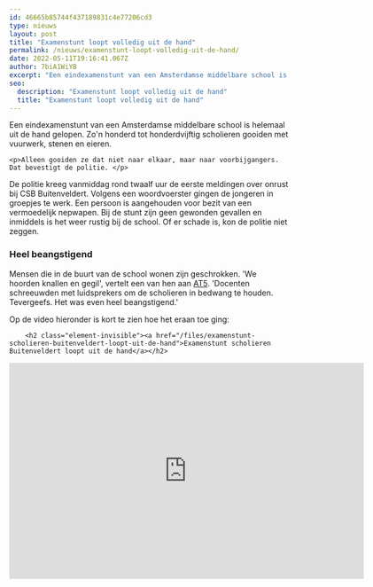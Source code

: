 ```yaml
---
id: 46665b85744f437189831c4e77206cd3
type: nieuws
layout: post
title: "Examenstunt loopt volledig uit de hand"
permalink: /nieuws/examenstunt-loopt-volledig-uit-de-hand/
date: 2022-05-11T19:16:41.067Z
author: 7biA1WiYB
excerpt: "Een eindexamenstunt van een Amsterdamse middelbare school is helemaal uit de hand gelopen. Zo'n honderd tot honderdvijftig scholieren gooiden met vuurwerk, stenen en eieren.   "
seo:
  description: "Examenstunt loopt volledig uit de hand"
  title: "Examenstunt loopt volledig uit de hand"
---
```

Een eindexamenstunt van een Amsterdamse middelbare school is helemaal uit de hand gelopen. Zo'n honderd tot honderdvijftig scholieren gooiden met vuurwerk, stenen en eieren.   

    <p>Alleen gooiden ze dat niet naar elkaar, maar naar voorbijgangers. Dat bevestigt de politie. </p>
<p>De politie kreeg vanmiddag rond twaalf uur de eerste meldingen over onrust bij CSB Buitenveldert. Volgens een woordvoerster gingen de jongeren in groepjes te werk. Een persoon is aangehouden voor bezit van een vermoedelijk nepwapen. Bij de stunt zijn geen gewonden gevallen en inmiddels is het weer rustig bij de school. Of er schade is, kon de politie niet zeggen.</p>
<h3>Heel beangstigend</h3>
<p>Mensen die in de buurt van de school wonen zijn geschrokken. 'We hoorden knallen en gegil', vertelt een van hen aan <a href="http://www.at5.nl/artikelen/181353/vuurwerk-gegooid-bij-uit-de-hand-gelopen-examenstunt-buitenveldert-politie-massaal-aanwezig" target="_blank">AT5</a>. 'Docenten schreeuwden met luidsprekers om de scholieren in bedwang te houden. Tevergeefs. Het was even heel beangstigend.' </p>
<p>Op de video hieronder is kort te zien hoe het eraan toe ging:</p>
<p><div class="media media-element-container media-default"><div id="file-533213" class="file file-video file-video-youtube">

        <h2 class="element-invisible"><a href="/files/examenstunt-scholieren-buitenveldert-loopt-uit-de-hand">Examenstunt scholieren Buitenveldert loopt uit de hand</a></h2>
    
  
  <div class="content">
    <div class="media-youtube-video file media-element file-default media-youtube-1">
  <iframe class="media-youtube-player" width="640" height="390" title="Examenstunt scholieren Buitenveldert loopt uit de hand" src="https://www.youtube.com/embed/oR0vTLPAIf4?wmode=opaque&controls=" name="Examenstunt scholieren Buitenveldert loopt uit de hand" frameborder="0" allowfullscreen="">Video van Examenstunt scholieren Buitenveldert loopt uit de hand</iframe>
</div>
  </div>

  
</div>
</div>  
